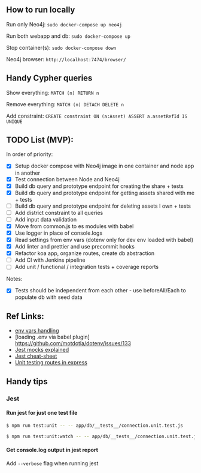## How to run locally

Run only Neo4j:
`sudo docker-compose up neo4j`

Run both webapp and db:
`sudo docker-compose up`

Stop container(s):
`sudo docker-compose down`

Neo4j browser:
`http://localhost:7474/browser/`


## Handy Cypher queries

Show everything:
`MATCH (n) RETURN n`

Remove everything:
`MATCH (n) DETACH DELETE n`

Add constraint:
`CREATE constraint ON (a:Asset) ASSERT a.assetRefId IS UNIQUE`

## TODO List (MVP):

In order of priority:
- [x] Setup docker compose with Neo4j image in one container and node app in another
- [x] Test connection between Node and Neo4j
- [x] Build db query and prototype endpoint for creating the share + tests
- [x] Build db query and prototype endpoint for getting assets shared with me + tests
- [ ] Build db query and prototype endpoint for deleting assets I own + tests
- [ ] Add district constraint to all queries
- [ ] Add input data validation
- [x] Move from common.js to es modules with babel
- [x] Use logger in place of console.logs
- [x] Read settings from env vars (dotenv only for dev env loaded with babel)
- [x] Add linter and prettier and use precommit hooks
- [x] Refactor koa app, organize routes, create db abstraction
- [ ] Add CI with Jenkins pipeline
- [ ] Add unit / functional / integration tests + coverage reports

Notes:
- [x] Tests should be independent from each other - use beforeAll/Each to populate db with seed data

## Ref Links:
- [env vars handling](https://medium.com/the-node-js-collection/making-your-node-js-work-everywhere-with-environment-variables-2da8cdf6e786)
- [loading .env via babel plugin] https://github.com/motdotla/dotenv/issues/133
- [Jest mocks explained](https://medium.com/@rickhanlonii/understanding-jest-mocks-f0046c68e53c)
- [Jest cheat-sheet](https://github.com/sapegin/jest-cheat-sheet/blob/master/Readme.md)
- [Unit testing routes in express](https://medium.com/@jodylecompte/express-routes-a-tdd-approach-1e12a0799352)

## Handy tips

### Jest 

#### Run jest for just one test file

```bash
$ npm run test:unit -- -- app/db/__tests__/connection.unit.test.js
```

```bash
$ npm run test:unit:watch -- -- app/db/__tests__/connection.unit.test.js
```

#### Get console.log output in jest report

Add `--verbose` flag when running jest